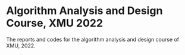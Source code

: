 # Algorithm Analysis and Design Course, XMU 2022

The reports and codes for the algorithm analysis and design course of XMU, 2022. 
